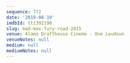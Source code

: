 ```yaml
---
sequence: 772
date: '2019-08-19'
imdbId: tt1392190
slug: mad-max-fury-road-2015
venue: Alamo Drafthouse Cinema - One Loudoun
venueNotes: null
medium: null
mediumNotes: null
---
```



